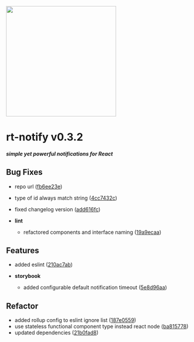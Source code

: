 <img width="300px" src="https://cdn1.iconfinder.com/data/icons/just-for-fun/64/__notification_messege_alarm-512.png" />

# rt-notify  v0.3.2


##### _simple yet powerful notifications for React_


## Bug Fixes
  - repo url
  ([fb6ee23e](https://github.com/glebcha/t-notify/commit/fb6ee23eba7809d1f79ff3970d80ee2d108eb457))
  - type of id always match string
  ([4cc7432c](https://github.com/glebcha/t-notify/commit/4cc7432c8eb77bf1647b89d0788c10807fc622d1))
  - fixed changelog version
  ([add616fc](https://github.com/glebcha/t-notify/commit/add616fce6a0f4422cdfca867b36d4c3bdea0cd1))

  - **lint**
    - refactored components and interface naming
  ([19a9ecaa](https://github.com/glebcha/t-notify/commit/19a9ecaa0bec909998c8c60b532cb61de2640efb))




## Features
  - added eslint
  ([210ac7ab](https://github.com/glebcha/t-notify/commit/210ac7ab03c629d1c09b46bc8be07d6e123ac628))

  - **storybook**
    - added configurable default notification timeout
  ([5e8d96aa](https://github.com/glebcha/t-notify/commit/5e8d96aa2faba61c313f90801ea6eb68f9552069))




## Refactor
  - added rollup config to eslint ignore list
  ([187e0559](https://github.com/glebcha/t-notify/commit/187e05590d4edde97288c826d25a4ed85ef58fd0))
  - use stateless functional component type instead react node
  ([ba815778](https://github.com/glebcha/t-notify/commit/ba81577842d085e82ae810cc3c490628786f0f02))
  - updated dependencies
  ([21b0fad8](https://github.com/glebcha/t-notify/commit/21b0fad8cef0f5cceb2db8af1a428a44cad9b314))




